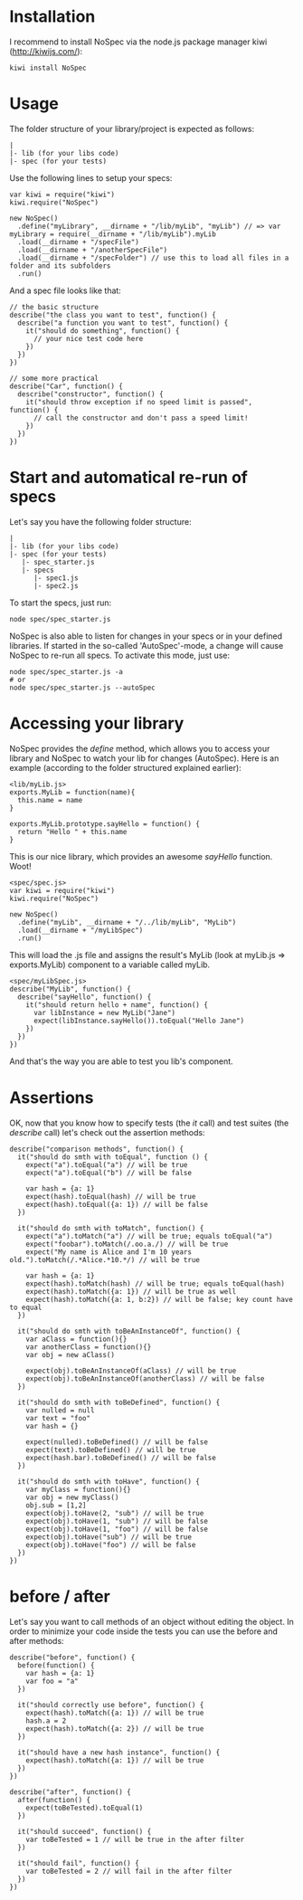 # Installation

I recommend to install NoSpec via the node.js package manager kiwi (http://kiwijs.com/):

    kiwi install NoSpec

# Usage

The folder structure of your library/project is expected as follows:

    |  
    |- lib (for your libs code)  
    |- spec (for your tests)

Use the following lines to setup your specs:

    var kiwi = require("kiwi")
    kiwi.require("NoSpec")

    new NoSpec()
      .define("myLibrary", __dirname + "/lib/myLib", "myLib") // => var myLibrary = require(__dirname + "/lib/myLib").myLib
      .load(__dirname + "/specFile")
      .load(__dirname + "/anotherSpecFile")
      .load(__dirname + "/specFolder") // use this to load all files in a folder and its subfolders
      .run()

And a spec file looks like that:
    
    // the basic structure
    describe("the class you want to test", function() {
      describe("a function you want to test", function() {
        it("should do something", function() {
          // your nice test code here
        })
      })
    })
    
    // some more practical
    describe("Car", function() {
      describe("constructor", function() {
        it("should throw exception if no speed limit is passed", function() {
          // call the constructor and don't pass a speed limit!
        })
      })
    })

# Start and automatical re-run of specs

Let's say you have the following folder structure:

    |  
    |- lib (for your libs code)  
    |- spec (for your tests)  
       |- spec_starter.js  
       |- specs  
          |- spec1.js  
          |- spec2.js

To start the specs, just run:

    node spec/spec_starter.js

NoSpec is also able to listen for changes in your specs or in your defined libraries. If started in the so-called 'AutoSpec'-mode, a change will cause NoSpec to re-run all specs. To activate this mode, just use:

    node spec/spec_starter.js -a  
    # or  
    node spec/spec_starter.js --autoSpec
    
# Accessing your library

NoSpec provides the _define_ method, which allows you to access your library and NoSpec to watch your lib for changes (AutoSpec). Here is an example (according to the folder structured explained earlier):

    <lib/myLib.js>  
    exports.MyLib = function(name){  
      this.name = name  
    }

    exports.MyLib.prototype.sayHello = function() {  
      return "Hello " + this.name  
    }

This is our nice library, which provides an awesome _sayHello_ function. Woot!

    <spec/spec.js>  
    var kiwi = require("kiwi")  
    kiwi.require("NoSpec")

    new NoSpec()  
      .define("myLib", __dirname + "/../lib/myLib", "MyLib")  
      .load(__dirname + "/myLibSpec")  
      .run()  

This will load the .js file and assigns the result's MyLib (look at myLib.js => exports.MyLib) component to a variable called myLib.

    <spec/myLibSpec.js>  
    describe("MyLib", function() {  
      describe("sayHello", function() {  
        it("should return hello + name", function() {  
          var libInstance = new MyLib("Jane")  
          expect(libInstance.sayHello()).toEqual("Hello Jane")  
        })  
      })  
    })  

And that's the way you are able to test you lib's component.

# Assertions

OK, now that you know how to specify tests (the _it_ call) and test suites (the _describe_ call) let's check out the assertion methods:

    describe("comparison methods", function() {
      it("should do smth with toEqual", function () {
        expect("a").toEqual("a") // will be true
        expect("a").toEqual("b") // will be false

        var hash = {a: 1}
        expect(hash).toEqual(hash) // will be true
        expect(hash).toEqual({a: 1}) // will be false
      })

      it("should do smth with toMatch", function() {
        expect("a").toMatch("a") // will be true; equals toEqual("a")
        expect("foobar").toMatch(/.oo.a./) // will be true
        expect("My name is Alice and I'm 10 years old.").toMatch(/.*Alice.*10.*/) // will be true

        var hash = {a: 1}
        expect(hash).toMatch(hash) // will be true; equals toEqual(hash)
        expect(hash).toMatch({a: 1}) // will be true as well
        expect(hash).toMatch({a: 1, b:2}) // will be false; key count have to equal
      })

      it("should do smth with toBeAnInstanceOf", function() {
        var aClass = function(){}
        var anotherClass = function(){}
        var obj = new aClass()

        expect(obj).toBeAnInstanceOf(aClass) // will be true
        expect(obj).toBeAnInstanceOf(anotherClass) // will be false
      })

      it("should do smth with toBeDefined", function() {
        var nulled = null
        var text = "foo"
        var hash = {}

        expect(nulled).toBeDefined() // will be false
        expect(text).toBeDefined() // will be true
        expect(hash.bar).toBeDefined() // will be false
      })

      it("should do smth with toHave", function() {
        var myClass = function(){}
        var obj = new myClass()
        obj.sub = [1,2]
        expect(obj).toHave(2, "sub") // will be true
        expect(obj).toHave(1, "sub") // will be false
        expect(obj).toHave(1, "foo") // will be false
        expect(obj).toHave("sub") // will be true
        expect(obj).toHave("foo") // will be false
      })
    })

# before / after
Let's say you want to call methods of an object without editing the object. In order to minimize your code inside the tests you can use the before and after methods:

    describe("before", function() {
      before(function() {
        var hash = {a: 1}
        var foo = "a"
      })

      it("should correctly use before", function() {
        expect(hash).toMatch({a: 1}) // will be true
        hash.a = 2
        expect(hash).toMatch({a: 2}) // will be true
      })

      it("should have a new hash instance", function() {
        expect(hash).toMatch({a: 1}) // will be true
      })
    })

    describe("after", function() {
      after(function() {
        expect(toBeTested).toEqual(1)
      })

      it("should succeed", function() {
        var toBeTested = 1 // will be true in the after filter
      })

      it("should fail", function() {
        var toBeTested = 2 // will fail in the after filter
      })
    })